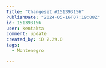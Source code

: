 ```yaml
---
Title: "Changeset #151393156"
PublishDate: "2024-05-16T07:19:08Z"
id: 151393156
user: kentakta
comment: update
created_by: iD 2.29.0
tags:
  - Montenegro

---
```

